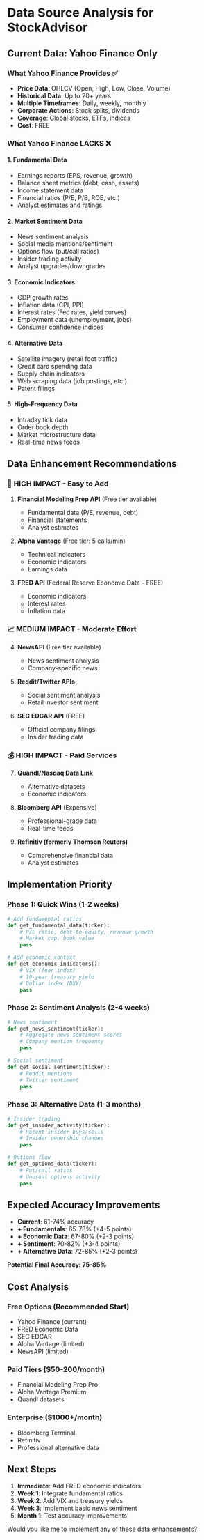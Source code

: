 # Data Source Analysis for StockAdvisor

## Current Data: Yahoo Finance Only

### What Yahoo Finance Provides ✅
- **Price Data**: OHLCV (Open, High, Low, Close, Volume)
- **Historical Data**: Up to 20+ years
- **Multiple Timeframes**: Daily, weekly, monthly
- **Corporate Actions**: Stock splits, dividends
- **Coverage**: Global stocks, ETFs, indices
- **Cost**: FREE

### What Yahoo Finance LACKS ❌

#### 1. **Fundamental Data**
- Earnings reports (EPS, revenue, growth)
- Balance sheet metrics (debt, cash, assets)
- Income statement data
- Financial ratios (P/E, P/B, ROE, etc.)
- Analyst estimates and ratings

#### 2. **Market Sentiment Data**
- News sentiment analysis
- Social media mentions/sentiment
- Options flow (put/call ratios)
- Insider trading activity
- Analyst upgrades/downgrades

#### 3. **Economic Indicators**
- GDP growth rates
- Inflation data (CPI, PPI)
- Interest rates (Fed rates, yield curves)
- Employment data (unemployment, jobs)
- Consumer confidence indices

#### 4. **Alternative Data**
- Satellite imagery (retail foot traffic)
- Credit card spending data
- Supply chain indicators
- Web scraping data (job postings, etc.)
- Patent filings

#### 5. **High-Frequency Data**
- Intraday tick data
- Order book depth
- Market microstructure data
- Real-time news feeds

## Data Enhancement Recommendations

### 🚀 **HIGH IMPACT - Easy to Add**

1. **Financial Modeling Prep API** (Free tier available)
   - Fundamental data (P/E, revenue, debt)
   - Financial statements
   - Analyst estimates

2. **Alpha Vantage** (Free tier: 5 calls/min)
   - Technical indicators
   - Economic indicators
   - Earnings data

3. **FRED API** (Federal Reserve Economic Data - FREE)
   - Economic indicators
   - Interest rates
   - Inflation data

### 📈 **MEDIUM IMPACT - Moderate Effort**

4. **NewsAPI** (Free tier available)
   - News sentiment analysis
   - Company-specific news

5. **Reddit/Twitter APIs**
   - Social sentiment analysis
   - Retail investor sentiment

6. **SEC EDGAR API** (FREE)
   - Official company filings
   - Insider trading data

### 💰 **HIGH IMPACT - Paid Services**

7. **Quandl/Nasdaq Data Link**
   - Alternative datasets
   - Economic indicators

8. **Bloomberg API** (Expensive)
   - Professional-grade data
   - Real-time feeds

9. **Refinitiv (formerly Thomson Reuters)**
   - Comprehensive financial data
   - Analyst estimates

## Implementation Priority

### Phase 1: Quick Wins (1-2 weeks)
```python
# Add fundamental ratios
def get_fundamental_data(ticker):
    # P/E ratio, debt-to-equity, revenue growth
    # Market cap, book value
    pass

# Add economic context
def get_economic_indicators():
    # VIX (fear index)
    # 10-year treasury yield
    # Dollar index (DXY)
    pass
```

### Phase 2: Sentiment Analysis (2-4 weeks)
```python
# News sentiment
def get_news_sentiment(ticker):
    # Aggregate news sentiment scores
    # Company mention frequency
    pass

# Social sentiment
def get_social_sentiment(ticker):
    # Reddit mentions
    # Twitter sentiment
    pass
```

### Phase 3: Alternative Data (1-3 months)
```python
# Insider trading
def get_insider_activity(ticker):
    # Recent insider buys/sells
    # Insider ownership changes
    pass

# Options flow
def get_options_data(ticker):
    # Put/call ratios
    # Unusual options activity
    pass
```

## Expected Accuracy Improvements

- **Current**: 61-74% accuracy
- **+ Fundamentals**: 65-78% (+4-5 points)
- **+ Economic Data**: 67-80% (+2-3 points)
- **+ Sentiment**: 70-82% (+3-4 points)
- **+ Alternative Data**: 72-85% (+2-3 points)

**Potential Final Accuracy: 75-85%**

## Cost Analysis

### Free Options (Recommended Start)
- Yahoo Finance (current)
- FRED Economic Data
- SEC EDGAR
- Alpha Vantage (limited)
- NewsAPI (limited)

### Paid Tiers ($50-200/month)
- Financial Modeling Prep Pro
- Alpha Vantage Premium
- Quandl datasets

### Enterprise ($1000+/month)
- Bloomberg Terminal
- Refinitiv
- Professional alternative data

## Next Steps

1. **Immediate**: Add FRED economic indicators
2. **Week 1**: Integrate fundamental ratios
3. **Week 2**: Add VIX and treasury yields
4. **Week 3**: Implement basic news sentiment
5. **Month 1**: Test accuracy improvements

Would you like me to implement any of these data enhancements?
